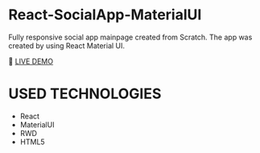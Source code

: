 # React-SocialApp-MaterialUI

Fully responsive social app mainpage created from Scratch. The app was created by using React Material UI.

👋 [LIVE DEMO](https://jewgienijd.github.io/SocialApp-MaterialUI/)

# USED TECHNOLOGIES
- React
- MaterialUI
- RWD
- HTML5
